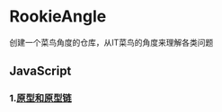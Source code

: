 # RookieAngle<br>
创建一个菜鸟角度的仓库，从IT菜鸟的角度来理解各类问题

## JavaScript
### 1.[原型和原型链](https://github.com/ershing/RookieAngle/blob/master/javascript/prototypechain "原型和原型链")
